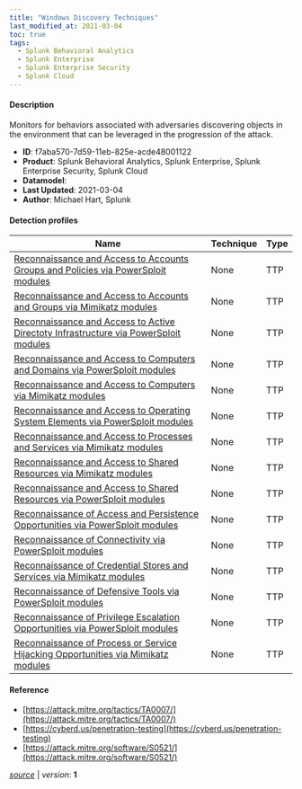```yaml
---
title: "Windows Discovery Techniques"
last_modified_at: 2021-03-04
toc: true
tags:
  - Splunk Behavioral Analytics
  - Splunk Enterprise
  - Splunk Enterprise Security
  - Splunk Cloud
---
```


#### Description

Monitors for behaviors associated with adversaries discovering objects in the environment that can be leveraged in the progression of the attack.

- **ID**: f7aba570-7d59-11eb-825e-acde48001122
- **Product**: Splunk Behavioral Analytics, Splunk Enterprise, Splunk Enterprise Security, Splunk Cloud
- **Datamodel**: 
- **Last Updated**: 2021-03-04
- **Author**: Michael Hart, Splunk

#### Detection profiles

| Name        | Technique   | Type         |
| ----------- | ----------- |--------------|
| [Reconnaissance and Access to Accounts Groups and Policies via PowerSploit modules](/endpoint/reconnaissance_and_access_to_accounts_groups_and_policies_via_powersploit_modules/) | None | TTP |
| [Reconnaissance and Access to Accounts and Groups via Mimikatz modules](/endpoint/reconnaissance_and_access_to_accounts_and_groups_via_mimikatz_modules/) | None | TTP |
| [Reconnaissance and Access to Active Directoty Infrastructure via PowerSploit modules](/endpoint/reconnaissance_and_access_to_active_directoty_infrastructure_via_powersploit_modules/) | None | TTP |
| [Reconnaissance and Access to Computers and Domains via PowerSploit modules](/endpoint/reconnaissance_and_access_to_computers_and_domains_via_powersploit_modules/) | None | TTP |
| [Reconnaissance and Access to Computers via Mimikatz modules](/endpoint/reconnaissance_and_access_to_computers_via_mimikatz_modules/) | None | TTP |
| [Reconnaissance and Access to Operating System Elements via PowerSploit modules](/endpoint/reconnaissance_and_access_to_operating_system_elements_via_powersploit_modules/) | None | TTP |
| [Reconnaissance and Access to Processes and Services via Mimikatz modules](/endpoint/reconnaissance_and_access_to_processes_and_services_via_mimikatz_modules/) | None | TTP |
| [Reconnaissance and Access to Shared Resources via Mimikatz modules](/endpoint/reconnaissance_and_access_to_shared_resources_via_mimikatz_modules/) | None | TTP |
| [Reconnaissance and Access to Shared Resources via PowerSploit modules](/endpoint/reconnaissance_and_access_to_shared_resources_via_powersploit_modules/) | None | TTP |
| [Reconnaissance of Access and Persistence Opportunities via PowerSploit modules](/endpoint/reconnaissance_of_access_and_persistence_opportunities_via_powersploit_modules/) | None | TTP |
| [Reconnaissance of Connectivity via PowerSploit modules](/endpoint/reconnaissance_of_connectivity_via_powersploit_modules/) | None | TTP |
| [Reconnaissance of Credential Stores and Services via Mimikatz modules](/endpoint/reconnaissance_of_credential_stores_and_services_via_mimikatz_modules/) | None | TTP |
| [Reconnaissance of Defensive Tools via PowerSploit modules](/endpoint/reconnaissance_of_defensive_tools_via_powersploit_modules/) | None | TTP |
| [Reconnaissance of Privilege Escalation Opportunities via PowerSploit modules](/endpoint/reconnaissance_of_privilege_escalation_opportunities_via_powersploit_modules/) | None | TTP |
| [Reconnaissance of Process or Service Hijacking Opportunities via Mimikatz modules](/endpoint/reconnaissance_of_process_or_service_hijacking_opportunities_via_mimikatz_modules/) | None | TTP |

#### Reference

* [https://attack.mitre.org/tactics/TA0007/](https://attack.mitre.org/tactics/TA0007/)
* [https://cyberd.us/penetration-testing](https://cyberd.us/penetration-testing)
* [https://attack.mitre.org/software/S0521/](https://attack.mitre.org/software/S0521/)



[*source*](https://github.com/splunk/security_content/tree/develop/stories/windows_discovery_techniques.yml) \| *version*: **1**